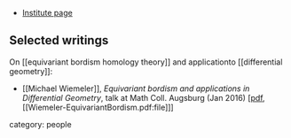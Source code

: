
* [Institute page](https://www.uni-muenster.de/FB10/Service/show_perspage.shtml?id=1305)

## Selected writings

On [[equivariant bordism homology theory]] and applicationto [[differential geometry]]:


* [[Michael Wiemeler]], *Equivariant bordism and applications in Differential Geometry*, talk at Math Coll. Augsburg (Jan 2016) &lbrack;[pdf](https://www.uni-muenster.de/IVV5WS/WebHop/user/wiemelem/slides/kol_augsburg.pdf), [[Wiemeler-EquivariantBordism.pdf:file]]&rbrack;


category: people
